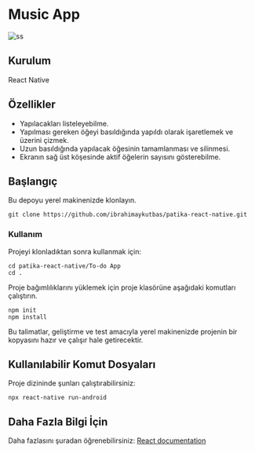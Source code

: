 # Music App

![ss](https://user-images.githubusercontent.com/80921107/135840866-502132c5-b20c-48d7-8b4e-2bb2f0a0c9ee.png)

## Kurulum

React Native

## Özellikler

- Yapılacakları listeleyebilme.
- Yapılması gereken öğeyi basıldığında yapıldı olarak işaretlemek ve üzerini çizmek.
- Uzun basıldığında yapılacak öğesinin tamamlanması ve silinmesi.
- Ekranın sağ üst köşesinde aktif öğelerin sayısını gösterebilme.

## Başlangıç

Bu depoyu yerel makinenizde klonlayın.

```
git clone https://github.com/ibrahimaykutbas/patika-react-native.git
```

### Kullanım

Projeyi klonladıktan sonra kullanmak için:

```
cd patika-react-native/To-do App
cd .
```

Proje bağımlılıklarını yüklemek için proje klasörüne aşağıdaki komutları çalıştırın.

```
npm init
npm install
```

Bu talimatlar, geliştirme ve test amacıyla yerel makinenizde projenin bir kopyasını hazır ve çalışır hale getirecektir.

## Kullanılabilir Komut Dosyaları

Proje dizininde şunları çalıştırabilirsiniz:

```
npx react-native run-android
```

## Daha Fazla Bilgi İçin

Daha fazlasını şuradan öğrenebilirsiniz: [React documentation](https://reactnative.dev/)
